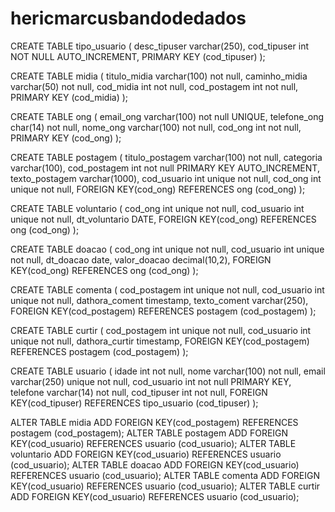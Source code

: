 # hericmarcusbandodedados
CREATE TABLE tipo_usuario ( 
desc_tipuser varchar(250), 
cod_tipuser int NOT NULL AUTO_INCREMENT, 
PRIMARY KEY (cod_tipuser) );

CREATE TABLE midia ( 
titulo_midia varchar(100) not null, 
caminho_midia varchar(50) not null, cod_midia int not null, 
cod_postagem int not null, 
PRIMARY KEY (cod_midia) 
);

CREATE TABLE ong ( 
email_ong varchar(100) not null UNIQUE, 
telefone_ong char(14) not null, nome_ong varchar(100) not null, 
cod_ong int not null, 
PRIMARY KEY (cod_ong) 
);

CREATE TABLE postagem ( 
titulo_postagem varchar(100) not null, 
categoria varchar(100), 
cod_postagem int not null PRIMARY KEY AUTO_INCREMENT, 
texto_postagem varchar(1000), 
cod_usuario int unique not null, 
cod_ong int unique not null, FOREIGN KEY(cod_ong) REFERENCES ong (cod_ong) 
);

CREATE TABLE voluntario ( 
cod_ong int unique not null, 
cod_usuario int unique not null, 
dt_voluntario DATE, 
FOREIGN KEY(cod_ong) REFERENCES ong (cod_ong) 
);

CREATE TABLE doacao ( 
cod_ong int unique not null, 
cod_usuario int unique not null, 
dt_doacao date, 
valor_doacao decimal(10,2), 
FOREIGN KEY(cod_ong) REFERENCES ong (cod_ong) 
);

CREATE TABLE comenta (
cod_postagem int unique not null,
cod_usuario int unique not null,
dathora_coment timestamp,
texto_coment varchar(250),
FOREIGN KEY(cod_postagem) REFERENCES postagem (cod_postagem)
);

CREATE TABLE curtir (
cod_postagem int unique not null,
cod_usuario int unique not null,
dathora_curtir timestamp,
FOREIGN KEY(cod_postagem) REFERENCES postagem (cod_postagem)
);

CREATE TABLE usuario (
idade int not null,
nome varchar(100) not null,
email varchar(250) unique not null,
cod_usuario int not null PRIMARY KEY,
telefone varchar(14) not null,
cod_tipuser int not null,
FOREIGN KEY(cod_tipuser) REFERENCES tipo_usuario (cod_tipuser)
);

ALTER TABLE midia ADD FOREIGN KEY(cod_postagem) REFERENCES postagem (cod_postagem);
ALTER TABLE postagem ADD FOREIGN KEY(cod_usuario) REFERENCES usuario (cod_usuario);
ALTER TABLE voluntario ADD FOREIGN KEY(cod_usuario) REFERENCES usuario (cod_usuario);
ALTER TABLE doacao ADD FOREIGN KEY(cod_usuario) REFERENCES usuario (cod_usuario);
ALTER TABLE comenta ADD FOREIGN KEY(cod_usuario) REFERENCES usuario (cod_usuario);
ALTER TABLE curtir ADD FOREIGN KEY(cod_usuario) REFERENCES usuario (cod_usuario);
